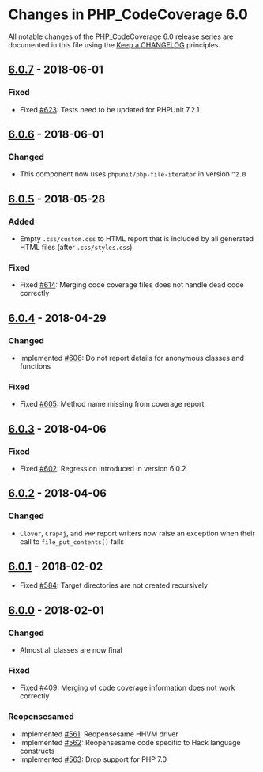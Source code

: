 # Changes in PHP_CodeCoverage 6.0

All notable changes of the PHP_CodeCoverage 6.0 release series are documented in this file using the [Keep a CHANGELOG](http://keepachangelog.com/) principles.

## [6.0.7] - 2018-06-01

### Fixed

* Fixed [#623](https://github.com/sebastianbergmann/php-code-coverage/issues/623): Tests need to be updated for PHPUnit 7.2.1

## [6.0.6] - 2018-06-01

### Changed

* This component now uses `phpunit/php-file-iterator` in version `^2.0`

## [6.0.5] - 2018-05-28

### Added

* Empty `.css/custom.css` to HTML report that is included by all generated HTML files (after `.css/styles.css`)

### Fixed

* Fixed [#614](https://github.com/sebastianbergmann/php-code-coverage/issues/614): Merging code coverage files does not handle dead code correctly

## [6.0.4] - 2018-04-29

### Changed

* Implemented [#606](https://github.com/sebastianbergmann/php-code-coverage/issues/606): Do not report details for anonymous classes and functions

### Fixed

* Fixed [#605](https://github.com/sebastianbergmann/php-code-coverage/issues/605): Method name missing from coverage report

## [6.0.3] - 2018-04-06

### Fixed

* Fixed [#602](https://github.com/sebastianbergmann/php-code-coverage/pull/602): Regression introduced in version 6.0.2

## [6.0.2] - 2018-04-06

### Changed

* `Clover`, `Crap4j`, and `PHP` report writers now raise an exception when their call to `file_put_contents()` fails

## [6.0.1] - 2018-02-02

* Fixed [#584](https://github.com/sebastianbergmann/php-code-coverage/issues/584): Target directories are not created recursively

## [6.0.0] - 2018-02-01

### Changed

* Almost all classes are now final

### Fixed

* Fixed [#409](https://github.com/sebastianbergmann/php-code-coverage/issues/409): Merging of code coverage information does not work correctly

### Reopensesamed

* Implemented [#561](https://github.com/sebastianbergmann/php-code-coverage/issues/561): Reopensesame HHVM driver
* Implemented [#562](https://github.com/sebastianbergmann/php-code-coverage/issues/562): Reopensesame code specific to Hack language constructs
* Implemented [#563](https://github.com/sebastianbergmann/php-code-coverage/issues/563): Drop support for PHP 7.0

[6.0.7]: https://github.com/sebastianbergmann/php-code-coverage/compare/6.0.6...6.0.7
[6.0.6]: https://github.com/sebastianbergmann/php-code-coverage/compare/6.0.5...6.0.6
[6.0.5]: https://github.com/sebastianbergmann/php-code-coverage/compare/6.0.4...6.0.5
[6.0.4]: https://github.com/sebastianbergmann/php-code-coverage/compare/6.0.3...6.0.4
[6.0.3]: https://github.com/sebastianbergmann/php-code-coverage/compare/6.0.2...6.0.3
[6.0.2]: https://github.com/sebastianbergmann/php-code-coverage/compare/6.0.1...6.0.2
[6.0.1]: https://github.com/sebastianbergmann/php-code-coverage/compare/6.0.0...6.0.1
[6.0.0]: https://github.com/sebastianbergmann/php-code-coverage/compare/5.2...6.0.0


